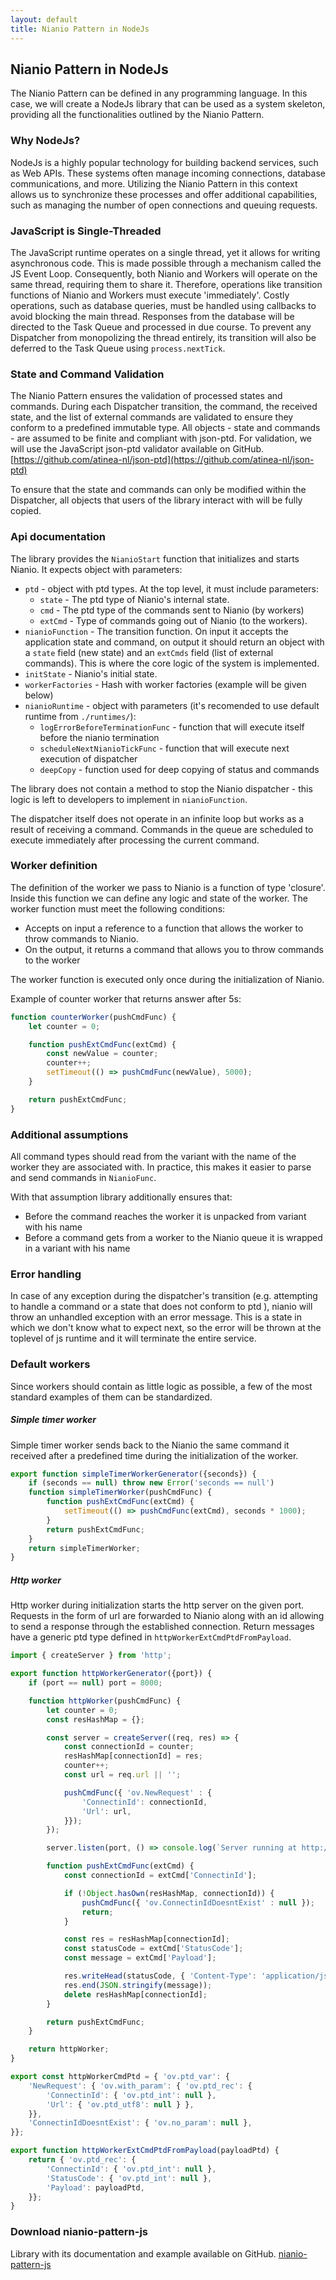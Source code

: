 ```yaml
---
layout: default
title: Nianio Pattern in NodeJs
---
```


## Nianio Pattern in NodeJs
The Nianio Pattern can be defined in any programming language. In this case, we will create a NodeJs library that can be used as a system skeleton, providing all the functionalities outlined by the Nianio Pattern.

### Why NodeJs?
NodeJs is a highly popular technology for building backend services, such as Web APIs. These systems often manage incoming connections, database communications, and more. Utilizing the Nianio Pattern in this context allows us to synchronize these processes and offer additional capabilities, such as managing the number of open connections and queuing requests.

### JavaScript is Single-Threaded
The JavaScript runtime operates on a single thread, yet it allows for writing asynchronous code. This is made possible through a mechanism called the JS Event Loop. Consequently, both Nianio and Workers will operate on the same thread, requiring them to share it. 
Therefore, operations like transition functions of Nianio and Workers must execute 'immediately'. Costly operations, such as database queries, must be handled using callbacks to avoid blocking the main thread. Responses from the database will be directed to the Task Queue and processed in due course.
To prevent any Dispatcher from monopolizing the thread entirely, its transition will also be deferred to the Task Queue using `process.nextTick`.

### State and Command Validation
The Nianio Pattern ensures the validation of processed states and commands. During each Dispatcher transition, the command, the received state, and the list of external commands are validated to ensure they conform to a predefined immutable type. All objects - state and commands - are assumed to be finite and compliant with json-ptd. For validation, we will use the JavaScript json-ptd validator available on GitHub. [https://github.com/atinea-nl/json-ptd](https://github.com/atinea-nl/json-ptd)

To ensure that the state and commands can only be modified within the Dispatcher, all objects that users of the library interact with will be fully copied.

### Api documentation

The library provides the `NianioStart` function that initializes and starts Nianio. It expects object with parameters:
- `ptd` - object with ptd types. At the top level, it must include parameters:
    - `state` - The ptd type of Nianio's internal state.
    - `cmd` - The ptd type of the commands sent to Nianio (by workers)
    - `extCmd` - Type of commands going out of Nianio (to the workers).
- `nianioFunction` - The transition function. On input it accepts the application state and command, on output it should return an object with a `state` field (new state) and an `extCmds` field (list of external commands). This is where the core logic of the system is implemented.
- `initState` - Nianio's initial state.
- `workerFactories` - Hash with worker factories (example will be given below)
- `nianioRuntime` - object with parameters (it's recomended to use default runtime from `./runtimes/`):
    - `logErrorBeforeTerminationFunc` - function that will execute itself before the nianio termination
    - `scheduleNextNianioTickFunc` - function that will execute next execution of dispatcher
    - `deepCopy` - function used for deep copying of status and commands

The library does not contain a method to stop the Nianio dispatcher - this logic is left to developers to implement in `nianioFunction`. 

The dispatcher itself does not operate in an infinite loop but works as a result of receiving a command. Commands in the queue are scheduled to execute immediately after processing the current command.

### Worker definition
The definition of the worker we pass to Nianio is a function of type 'closure'. Inside this function we can define any logic and state of the worker. The worker function must meet the following conditions:
- Accepts on input a reference to a function that allows the worker to throw commands to Nianio.
- On the output, it returns a command that allows you to throw commands to the worker

The worker function is executed only once during the initialization of Nianio.

Example of counter worker that returns answer after 5s:
~~~js
function counterWorker(pushCmdFunc) {
    let counter = 0;

    function pushExtCmdFunc(extCmd) {
        const newValue = counter;
        counter++;
        setTimeout(() => pushCmdFunc(newValue), 5000);
    }

    return pushExtCmdFunc;
}
~~~

### Additional assumptions
All command types should read from the variant with the name of the worker they are associated with. 
In practice, this makes it easier to parse and send commands in `NianioFunc`. 

With that assumption library additionally ensures that:
- Before the command reaches the worker it is unpacked from variant with his name
- Before a command gets from a worker to the Nianio queue it is wrapped in a variant with his name

### Error handling
In case of any exception during the dispatcher's transition (e.g. attempting to handle a command or a state that does not conform to ptd ), nianio will throw an unhandled exception with an error message. 
This is a state in which we don't know what to expect next, so the error will be thrown at the toplevel of js runtime and it will terminate the entire service.

### Default workers

Since workers should contain as little logic as possible, a few of the most standard examples of them can be standardized.

##### Simple timer worker

Simple timer worker sends back to the Nianio the same command it received after a predefined time during the initialization of the worker. 

~~~js
export function simpleTimerWorkerGenerator({seconds}) {
    if (seconds == null) throw new Error('seconds == null') 
    function simpleTimerWorker(pushCmdFunc) {
        function pushExtCmdFunc(extCmd) {
            setTimeout(() => pushCmdFunc(extCmd), seconds * 1000);
        }
        return pushExtCmdFunc;
    }
    return simpleTimerWorker;
}
~~~

##### Http worker

Http worker during initialization starts the http server on the given port. Requests in the form of url are forwarded to Nianio along with an id allowing to send a response through the established connection.
Return messages have a generic ptd type defined in `httpWorkerExtCmdPtdFromPayload`.

~~~js
import { createServer } from 'http';

export function httpWorkerGenerator({port}) {
    if (port == null) port = 8000;

    function httpWorker(pushCmdFunc) {
        let counter = 0;
        const resHashMap = {};

        const server = createServer((req, res) => {
            const connectionId = counter;
            resHashMap[connectionId] = res;
            counter++;
            const url = req.url || '';

            pushCmdFunc({ 'ov.NewRequest' : {
                'ConnectinId': connectionId,
                'Url': url,
            }});
        });

        server.listen(port, () => console.log(`Server running at http://localhost:${port}/`));

        function pushExtCmdFunc(extCmd) {
            const connectionId = extCmd['ConnectinId'];

            if (!Object.hasOwn(resHashMap, connectionId)) {
                pushCmdFunc({ 'ov.ConnectinIdDoesntExist' : null });
                return;
            }

            const res = resHashMap[connectionId];
            const statusCode = extCmd['StatusCode'];
            const message = extCmd['Payload'];

            res.writeHead(statusCode, { 'Content-Type': 'application/json' });
            res.end(JSON.stringify(message));
            delete resHashMap[connectionId];
        }

        return pushExtCmdFunc;
    }

    return httpWorker;
}

export const httpWorkerCmdPtd = { 'ov.ptd_var': {
    'NewRequest': { 'ov.with_param': { 'ov.ptd_rec': {
        'ConnectinId': { 'ov.ptd_int': null },
        'Url': { 'ov.ptd_utf8': null } },
    }},
    'ConnectinIdDoesntExist': { 'ov.no_param': null },
}};

export function httpWorkerExtCmdPtdFromPayload(payloadPtd) {
    return { 'ov.ptd_rec': {
        'ConnectinId': { 'ov.ptd_int': null },
        'StatusCode': { 'ov.ptd_int': null },
        'Payload': payloadPtd,
    }};
}
~~~

### Download nianio-pattern-js
Library with its documentation and example available on GitHub.
[nianio-pattern-js](https://github.com/atinea-nl/nianio-pattern-js)